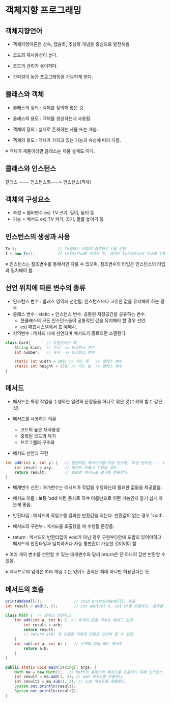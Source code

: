 # 객체지향 프로그래밍



##  객체지향언어

- 객체지향이론은 상속, 캡슐화, 추상화 개념을 중심으로  발전해옴

- 코드의 재사용성이 높다.

- 코드의 관리가 용이하다.

- 신뢰성이 높은 프로그래밍을 가능하게 한다.

  
## 클래스와 객체

- 클래스의 정의 : 객체를 정의해 놓은 것.
- 클래스의 용도 : 객체를 생성하는데 사용됨.

- 객체의 정의 : 실제로 존재하는 사물 또는 개념.
- 객체의 용도 : 객체가 가지고 있는 기능과 속성에 따라 다름.

※ 객체가 제품이라면 클래스는 제품 설계도 이다.



## 클래스와 인스턴스

클래스  ----- 인스턴스화----> 인스턴스(객체)



## 객체의 구성요소

- 속성 = 맴버변수  ex) TV 크기, 길이, 높이 등
- 기능 = 메서드      ex) TV 켜기, 끄기, 볼륨 높이기 등



## 인스턴스의 생성과 사용

```java
Tv t;                  // Tv클래스 타입의 참조변수 t를 선언
t = new Tv();          // Tv인스턴스를 생성한 후, 생성된 Tv인스턴스의 주소를 t에 저장
```

※ 인스턴스는 참조변수를 통해서만 다룰 수 있으며, 참조변수의 타입은 인스턴스의 타입과 일치해야 함.



## 선언 위치에 따른 변수의 종류

- 인스턴스 변수 : 클래스 영역에 선언됨.  인스턴스마다 고유한 값을 유지해야 하는 경우
- 클래스 변수 : static + 인스턴스 변수. 공통된 저장공간을 공유하는 변수.
  - 한클래스의 모든 인스턴스들이 공통적인 값을 유지해야 할 경우 선언.
  - ex) 매표시스템에서 표 예매시.
- 지역변수 : 메서드 내에 선언되며 메서드가 종료되면 소멸된다.

```java
class Card{		  // 트럼프카드 예
	String kind;  // 무늬  >> 인스턴스 변수
	int number;   // 숫자  >> 인스턴스 변수

	static int width = 100; // 카드 폭   >> 클래스 변수
	static int height = 250; // 카드 높  >> 클래스 변수	
}
```





## 메서드

- 메서드는 특정 작업을 수행하는 일련의 문장들을 하나로 묶은 것(수학의 함수 같은 것)

- 메서드를 사용하는 이유
  - 코드의 높은 재사용성
  - 중복된 코드의 제거
  - 프로그램의 구조화
- 메서드 선언과 구현

```java
int add(int x, int y) {   // 반환타입 메서드이름(타입 변수명, 타입 변수명, ...)
	int result = x+y;     // 메서드 호출시 수행될 코드
	return result;        // 호출한 메서드로 결과를 반환한다.
}
```

- 매개변수 선언 : 매개변수는 메서드가 작업을 수행하는데 필요한 값들을 제공받음.
- 메서드 이름 : 보통 'add'처럼 동사로 하며 이름만으로 어떤 기능인지 알기 쉽게 하는게 좋음.
- 반환타입 : 메서드의 작업수행 결과인 반환값을 적는다. 반환값이 없는 경우 'void'.
- 메서드의 구현부 : 메서드를 호출했을 때 수행될 문장들.

- return : 메서드의 반환타입이 void가 아닌 경우 구현부{}안에 포함되 있어야하고 메서드의 반환타입과 일치하거나 자동 형변환이 가능한 것이어야 함. 

※ 여러 개의 변수를 선언할 수 있는 매개변수와 달리 return은 단 하나의 값만 반환할 수 있음.

※ 메서드로의 입력은 여러 개일 수는 있어도 출력은 최대 하나만 허용된다는 뜻.



## 메서드의 호출

```java
print99danAll();              // void print99danAll() 호출
int result = add(3, 5);       // int add(int x, int y)를 호출하고, 결과를 result에 저장
```

```java
class Math {  // 클래스 선언하고
	int add(int a, int b) {  // 두개의 값을 더하는 메서드 선언
		int result = a+b;
		return result;
		// return a+b; 위 두줄을 이렇게 한줄로 간단히 할 수 있음.
	}
	int sub(int a, int b) {   // 두개의 값을 빼는 메서드
		return a-b;
	}
}

public static void main(String[] args) {
    Math ma = new Math();	// Math의 클래스의 메서드를 호출하기 위해 인스턴스 생성
    int result = ma.add(1, 2); // add 메서드를 호출한다.
    int result2 = ma.sub(1, 2); // sub 메서드를 호출한다.
 	System.out.println(result);
    System.out.println(result2);
}
```

